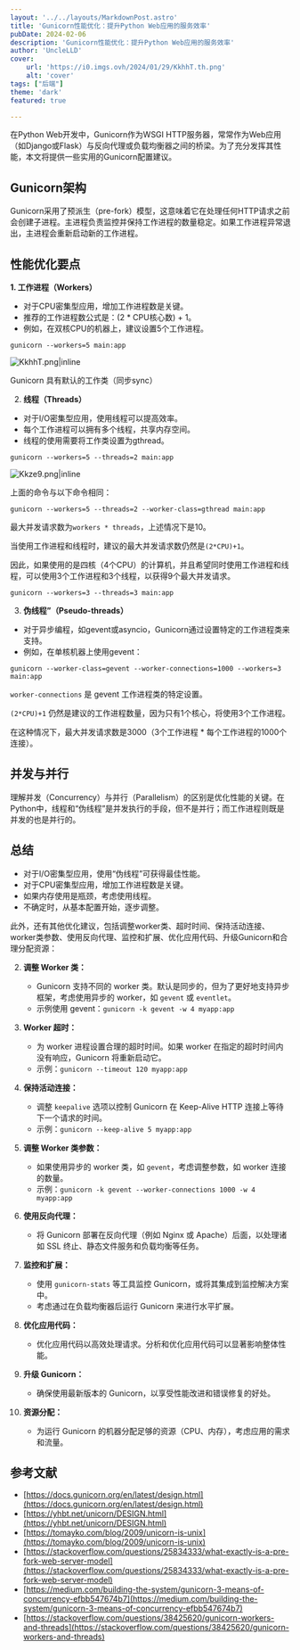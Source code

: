 ```yaml
---
layout: '../../layouts/MarkdownPost.astro'
title: 'Gunicorn性能优化：提升Python Web应用的服务效率'
pubDate: 2024-02-06
description: 'Gunicorn性能优化：提升Python Web应用的服务效率'
author: 'UncleLLD'
cover:
    url: 'https://i0.imgs.ovh/2024/01/29/KkhhT.th.png'
    alt: 'cover'
tags: ["后端"]
theme: 'dark'
featured: true

---
```



在Python Web开发中，Gunicorn作为WSGI HTTP服务器，常常作为Web应用（如Django或Flask）与反向代理或负载均衡器之间的桥梁。为了充分发挥其性能，本文将提供一些实用的Gunicorn配置建议。

## Gunicorn架构

Gunicorn采用了预派生（pre-fork）模型，这意味着它在处理任何HTTP请求之前会创建子进程。主进程负责监控并保持工作进程的数量稳定。如果工作进程异常退出，主进程会重新启动新的工作进程。

## 性能优化要点

**1. 工作进程（Workers）**

* 对于CPU密集型应用，增加工作进程数是关键。
* 推荐的工作进程数公式是：(2 * CPU核心数) + 1。
* 例如，在双核CPU的机器上，建议设置5个工作进程。

```shell
gunicorn --workers=5 main:app
```

![KkhhT.png|inline](https://i0.imgs.ovh/2024/01/29/KkhhT.png)

Gunicorn 具有默认的工作类（同步sync）

2. **线程（Threads）**

* 对于I/O密集型应用，使用线程可以提高效率。
* 每个工作进程可以拥有多个线程，共享内存空间。
* 线程的使用需要将工作类设置为gthread。

```shell
gunicorn --workers=5 --threads=2 main:app
```

![Kkze9.png|inline](https://i0.imgs.ovh/2024/01/29/Kkze9.png)

 

上面的命令与以下命令相同：

```
gunicorn --workers=5 --threads=2 --worker-class=gthread main:app
```

最大并发请求数为`workers * threads`，上述情况下是10。

当使用工作进程和线程时，建议的最大并发请求数仍然是`(2*CPU)+1`。

因此，如果使用的是四核（4个CPU）的计算机，并且希望同时使用工作进程和线程，可以使用3个工作进程和3个线程，以获得9个最大并发请求。

```
gunicorn --workers=3 --threads=3 main:app
```

3. **伪线程”（Pseudo-threads）**

* 对于异步编程，如gevent或asyncio，Gunicorn通过设置特定的工作进程类来支持。
* 例如，在单核机器上使用gevent：

```
gunicorn --worker-class=gevent --worker-connections=1000 --workers=3 main:app
```

`worker-connections` 是 gevent 工作进程类的特定设置。

`(2*CPU)+1` 仍然是建议的工作进程数量，因为只有1个核心，将使用3个工作进程。

在这种情况下，最大并发请求数是3000（3个工作进程 * 每个工作进程的1000个连接）。

## 并发与并行

理解并发（Concurrency）与并行（Parallelism）的区别是优化性能的关键。在Python中，线程和“伪线程”是并发执行的手段，但不是并行；而工作进程则既是并发的也是并行的。

## 总结

* 对于I/O密集型应用，使用“伪线程”可获得最佳性能。
* 对于CPU密集型应用，增加工作进程数是关键。
* 如果内存使用是瓶颈，考虑使用线程。
* 不确定时，从基本配置开始，逐步调整。

此外，还有其他优化建议，包括调整worker类、超时时间、保持活动连接、worker类参数、使用反向代理、监控和扩展、优化应用代码、升级Gunicorn和合理分配资源：

2. **调整 Worker 类：**
   - Gunicorn 支持不同的 worker 类。默认是同步的，但为了更好地支持异步框架，考虑使用异步的 worker，如 `gevent` 或 `eventlet`。
   - 示例使用 gevent：`gunicorn -k gevent -w 4 myapp:app`

3. **Worker 超时：**
   - 为 worker 进程设置合理的超时时间。如果 worker 在指定的超时时间内没有响应，Gunicorn 将重新启动它。
   - 示例：`gunicorn --timeout 120 myapp:app`

4. **保持活动连接：**
   - 调整 `keepalive` 选项以控制 Gunicorn 在 Keep-Alive HTTP 连接上等待下一个请求的时间。
   - 示例：`gunicorn --keep-alive 5 myapp:app`

5. **调整 Worker 类参数：**
   - 如果使用异步的 worker 类，如 `gevent`，考虑调整参数，如 worker 连接的数量。
   - 示例：`gunicorn -k gevent --worker-connections 1000 -w 4 myapp:app`

6. **使用反向代理：**
   - 将 Gunicorn 部署在反向代理（例如 Nginx 或 Apache）后面，以处理诸如 SSL 终止、静态文件服务和负载均衡等任务。

7. **监控和扩展：**
   - 使用 `gunicorn-stats` 等工具监控 Gunicorn，或将其集成到监控解决方案中。
   - 考虑通过在负载均衡器后运行 Gunicorn 来进行水平扩展。

8. **优化应用代码：**
   - 优化应用代码以高效处理请求。分析和优化应用代码可以显著影响整体性能。

9. **升级 Gunicorn：**
   - 确保使用最新版本的 Gunicorn，以享受性能改进和错误修复的好处。

10. **资源分配：**
    - 为运行 Gunicorn 的机器分配足够的资源（CPU、内存），考虑应用的需求和流量。

## 参考文献

* [https://docs.gunicorn.org/en/latest/design.html](https://docs.gunicorn.org/en/latest/design.html)
* [https://yhbt.net/unicorn/DESIGN.html](https://yhbt.net/unicorn/DESIGN.html)
* [https://tomayko.com/blog/2009/unicorn-is-unix](https://tomayko.com/blog/2009/unicorn-is-unix)
* [https://stackoverflow.com/questions/25834333/what-exactly-is-a-pre-fork-web-server-model](https://stackoverflow.com/questions/25834333/what-exactly-is-a-pre-fork-web-server-model)
* [https://medium.com/building-the-system/gunicorn-3-means-of-concurrency-efbb547674b7](https://medium.com/building-the-system/gunicorn-3-means-of-concurrency-efbb547674b7)
*  [https://stackoverflow.com/questions/38425620/gunicorn-workers-and-threads](https://stackoverflow.com/questions/38425620/gunicorn-workers-and-threads)
